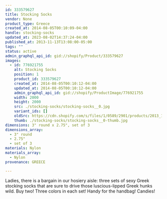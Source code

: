 ```yaml
---
id: 333579627
title: Stocking Socks
vendor: None
product_type: Greece
created_at: 2014-08-05T00:10:09-04:00
handle: stocking-socks
updated_at: 2023-08-02T14:37:24-04:00
published_at: 2013-11-13T13:08:00-05:00
tags: ""
status: active
admin_graphql_api_id: gid://shopify/Product/333579627
images:
  - id: 776921755
    alt: Stocking Socks
    position: 1
    product_id: 333579627
    created_at: 2014-08-05T00:10:12-04:00
    updated_at: 2014-08-05T00:10:12-04:00
    admin_graphql_api_id: gid://shopify/ProductImage/776921755
    width: 2000
    height: 2000
    src: ./stocking-socks/stocking-socks__0.jpg
    variant_ids: []
    oldSrc: https://cdn.shopify.com/s/files/1/0589/2901/products/2013_11_09_Kiosk_1712.jpeg?v=1407211812
    thumb: ./stocking-socks/stocking-socks__0-thumb.jpg
dimensions: 3" round x 2.75", set of 3
dimensions_array:
  - 3" round
  - 2.75"
  - set of 3
materials: Nylon
materials_array:
  - Nylon
provenance: GREECE

---
```


Ladies, there is a bargain in our hosiery aisle: three sets of sexy Greek stocking socks that are sure to drive those luscious-lipped Greek hunks wild. Buy two! Three colors in each set! Handy for the handbag! Candies!